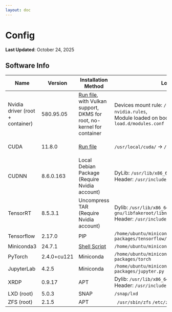 ```yaml
---
layout: doc
---
```


# Config

**Last Updated**: October 24, 2025

## Software Info

| Name                             | Version   | Installation Method                                          | Location                                                     | Uninstall Method                                             |
| -------------------------------- | --------- | ------------------------------------------------------------ | ------------------------------------------------------------ | ------------------------------------------------------------ |
| Nvidia driver (root + container) |  580.95.05   | [Run file](https://us.download.nvidia.com/XFree86/Linux-x86_64/580.95.05/NVIDIA-Linux-x86_64-580.95.05.run), with Vulkan support, DKMS for root, no-kernel for container | Devices mount rule: `/etc/udev/rules.d/70-nvidia.rules`, <br />Module loaded on boot: `/etc/modules-load.d/modules.conf` | (not recommended)<br /> `driver.run --uninstall`             |
| CUDA                             | 11.8.0    | [Run file](https://developer.download.nvidia.com/compute/cuda/11.8.0/local_installers/cuda_11.8.0_520.61.05_linux.run) | `/usr/local/cuda/` → `/usr/local/cuda-11.8`                  | (not recommended)<br />`/usr/local/cuda/bin/cuda-uninstaller` |
| CUDNN                            | 8.6.0.163 | Local Debian Package (Require Nvidia account)                | DyLib: `/usr/lib/x86_64-linux-gnu/libcudnn*`<br />Header: `/usr/include/cudnn*` | `dpkg -r`                                                    |
| TensorRT                         | 8.5.3.1   | Uncompress TAR (Require Nvidia account)                      | Dylib: `/usr/lib/x86_64-linux-gnu/libfakeroot/libnvinfer*`<br />Header: `/usr/include/cuda/NvInfer*` | Manual deletion                                              |
| Tensorflow                       | 2.17.0    | PIP | `/home/ubuntu/miniconda3/lib/python3.10/site-packages/tensorflow/` | `pip uninstall`                                              |
| Miniconda3                       | 24.7.1    | [Shell Script](https://repo.anaconda.com/miniconda/Miniconda3-latest-Linux-x86_64.sh) | `/home/ubuntu/miniconda3`                                    | `rm -rf` the folder                                          |
| PyTorch                          | 2.4.0+cu121    | Miniconda                                                    | `/home/ubuntu/miniconda3/lib/python3.10/site-packages/torch` | `conda remove`                                               |
| JupyterLab                       | 4.2.5     | Miniconda                                                    | `/home/ubuntu/miniconda3/lib/python3.10/site-packages/jupyter.py` | `conda remove`                                               |
| XRDP                             | 0.9.17    | APT                                                          | Dylib: `/usr/lib/x86_64-linux-gnu/xrdp*`, <br />Header: `/usr/include/xrdp*` | `apt autoremove`                                             |
| LXD (root)                       | 5.0.3     | SNAP                                                         | `/snap/lxd`                                                  | `snap remove --purge`                                        |
| ZFS (root)                       | 2.1.5     | APT                                                          | ` /usr/sbin/zfs` `/etc/zfs` `/usr/share/zfs`                 | `apt autoremove`                                             |



